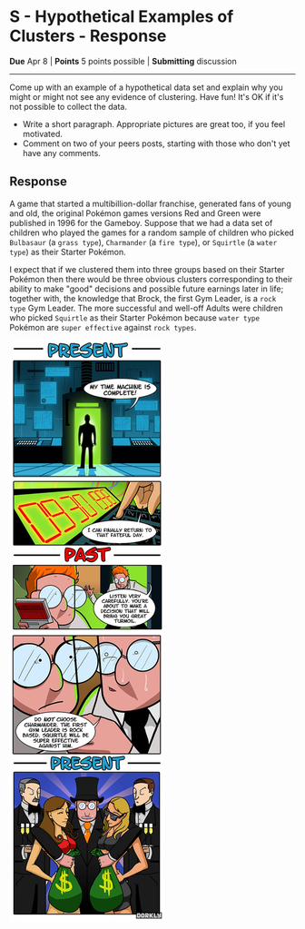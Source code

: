 # S - Hypothetical Examples of Clusters - Response

**Due** Apr 8 | **Points** 5 points possible | **Submitting** discussion

---

Come up with an example of a hypothetical data set and explain why you might or
might not see any evidence of clustering. Have fun! It's OK if it's not possible
to collect the data.

- Write a short paragraph. Appropriate pictures are great too, if you feel motivated.
- Comment on two of your peers posts, starting with those who don't yet have any comments.

## Response

A game that started a multibillion-dollar franchise, generated fans of young and 
old, the original Pokémon games versions Red and Green were published in 1996 for 
the Gameboy. Suppose that we had a data set of children who played the games for 
a random sample of children who picked `Bulbasaur` (a `grass type`), `Charmander` 
(a `fire type`), or `Squirtle` (a `water type`) as their Starter Pokémon.

I expect that if we clustered them into three groups based on their Starter 
Pokémon then there would be three obvious clusters corresponding to their ability 
to make "good" decisions and possible future earnings later in life; together with, 
the knowledge that Brock, the first Gym Leader, is a `rock type` Gym Leader. 
The more successful and well-off Adults were children who picked `Squirtle` as 
their Starter Pokémon because `water type` Pokémon are `super effective` against `rock types`.

![What would YOU do for a time machine?](./be_like_water.jpeg)
